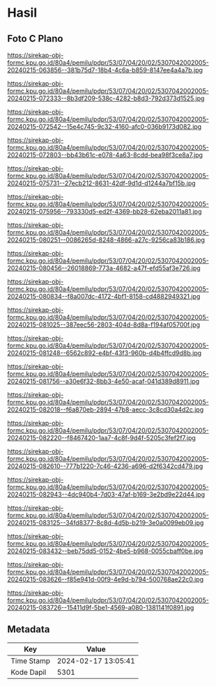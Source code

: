 # Hasil

## Foto C Plano

https://sirekap-obj-formc.kpu.go.id/80a4/pemilu/pdpr/53/07/04/20/02/5307042002005-20240215-063856--381b75d7-18b4-4c6a-b859-8147ee4a4a7b.jpg

https://sirekap-obj-formc.kpu.go.id/80a4/pemilu/pdpr/53/07/04/20/02/5307042002005-20240215-072333--8b3df209-538c-4282-b8d3-792d373d1525.jpg

https://sirekap-obj-formc.kpu.go.id/80a4/pemilu/pdpr/53/07/04/20/02/5307042002005-20240215-072542--15e4c745-9c32-4160-afc0-036b9173d082.jpg

https://sirekap-obj-formc.kpu.go.id/80a4/pemilu/pdpr/53/07/04/20/02/5307042002005-20240215-072803--bb43b61c-e078-4a63-8cdd-bea98f3ce8a7.jpg

https://sirekap-obj-formc.kpu.go.id/80a4/pemilu/pdpr/53/07/04/20/02/5307042002005-20240215-075731--27ecb212-8631-42df-9d1d-d1244a7bf15b.jpg

https://sirekap-obj-formc.kpu.go.id/80a4/pemilu/pdpr/53/07/04/20/02/5307042002005-20240215-075956--793330d5-ed2f-4369-bb28-62eba2011a81.jpg

https://sirekap-obj-formc.kpu.go.id/80a4/pemilu/pdpr/53/07/04/20/02/5307042002005-20240215-080251--0086265d-8248-4866-a27c-9256ca83b186.jpg

https://sirekap-obj-formc.kpu.go.id/80a4/pemilu/pdpr/53/07/04/20/02/5307042002005-20240215-080456--26018869-773a-4682-a47f-efd55af3e726.jpg

https://sirekap-obj-formc.kpu.go.id/80a4/pemilu/pdpr/53/07/04/20/02/5307042002005-20240215-080834--f8a007dc-4172-4bf1-8158-cd4882949321.jpg

https://sirekap-obj-formc.kpu.go.id/80a4/pemilu/pdpr/53/07/04/20/02/5307042002005-20240215-081025--387eec56-2803-404d-8d8a-f194af05700f.jpg

https://sirekap-obj-formc.kpu.go.id/80a4/pemilu/pdpr/53/07/04/20/02/5307042002005-20240215-081248--6562c892-e4bf-43f3-960b-d4b4ffcd9d8b.jpg

https://sirekap-obj-formc.kpu.go.id/80a4/pemilu/pdpr/53/07/04/20/02/5307042002005-20240215-081756--a30e6f32-8bb3-4e50-acaf-041d389d8911.jpg

https://sirekap-obj-formc.kpu.go.id/80a4/pemilu/pdpr/53/07/04/20/02/5307042002005-20240215-082018--f6a870eb-2894-47b8-aecc-3c8cd30a4d2c.jpg

https://sirekap-obj-formc.kpu.go.id/80a4/pemilu/pdpr/53/07/04/20/02/5307042002005-20240215-082220--f8467420-1aa7-4c8f-9d4f-5205c3fef2f7.jpg

https://sirekap-obj-formc.kpu.go.id/80a4/pemilu/pdpr/53/07/04/20/02/5307042002005-20240215-082610--777b1220-7c46-4236-a696-d2f6342cd479.jpg

https://sirekap-obj-formc.kpu.go.id/80a4/pemilu/pdpr/53/07/04/20/02/5307042002005-20240215-082943--4dc940b4-7d03-47af-b169-3e2bd9e22d44.jpg

https://sirekap-obj-formc.kpu.go.id/80a4/pemilu/pdpr/53/07/04/20/02/5307042002005-20240215-083125--34fd8377-8c8d-4d5b-b219-3e0a0099eb09.jpg

https://sirekap-obj-formc.kpu.go.id/80a4/pemilu/pdpr/53/07/04/20/02/5307042002005-20240215-083432--beb75dd5-0152-4be5-b968-0055cbaff0be.jpg

https://sirekap-obj-formc.kpu.go.id/80a4/pemilu/pdpr/53/07/04/20/02/5307042002005-20240215-083626--f85e941d-00f9-4e9d-b794-500768ae22c0.jpg

https://sirekap-obj-formc.kpu.go.id/80a4/pemilu/pdpr/53/07/04/20/02/5307042002005-20240215-083726--15411d9f-5be1-4569-a080-1381141f0891.jpg


## Metadata

| Key        | Value               |
| ---------- | ------------------- |
| Time Stamp | 2024-02-17 13:05:41 |
| Kode Dapil | 5301                |



